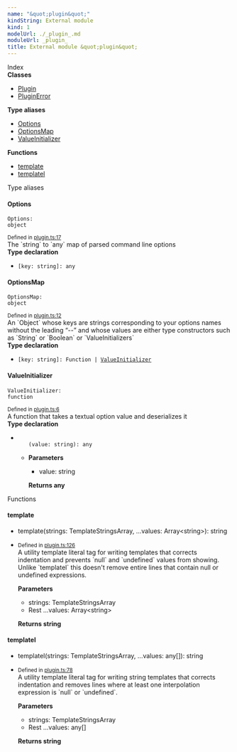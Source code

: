 ```yaml
---
name: "&quot;plugin&quot;"
kindString: External module
kind: 1
modelUrl: ./_plugin_.md
moduleUrl: _plugin_
title: External module &quot;plugin&quot;
---
```








<section >
<div class="lead pb-2">Index</div>
<section class="tsd-panel tsd-index-panel">
<div class="tsd-index-content">
<section class="tsd-index-section ">
<strong>Classes</strong>
<ul>
<li class="tsd-kind-class tsd-parent-kind-external-module"><a href="../_plugin_.plugin/" class="tsd-kind-icon">Plugin</a></li>
<li class="tsd-kind-class tsd-parent-kind-external-module"><a href="../_plugin_.pluginerror/" class="tsd-kind-icon">Plugin<wbr>Error</a></li>
</ul>
</section>
<section class="tsd-index-section ">
<strong>Type aliases</strong>
<ul>
<li class="tsd-kind-type-alias tsd-parent-kind-external-module"><a href="../_plugin_/#options" class="tsd-kind-icon">Options</a></li>
<li class="tsd-kind-type-alias tsd-parent-kind-external-module"><a href="../_plugin_/#optionsmap" class="tsd-kind-icon">Options<wbr>Map</a></li>
<li class="tsd-kind-type-alias tsd-parent-kind-external-module"><a href="../_plugin_/#valueinitializer" class="tsd-kind-icon">Value<wbr>Initializer</a></li>
</ul>
</section>
<section class="tsd-index-section ">
<strong>Functions</strong>
<ul>
<li class="tsd-kind-function tsd-parent-kind-external-module"><a href="../_plugin_/#template" class="tsd-kind-icon">template</a></li>
<li class="tsd-kind-function tsd-parent-kind-external-module"><a href="../_plugin_/#templatel" class="tsd-kind-icon">templatel</a></li>
</ul>
</section>
</div>
</section>
</section>
<section>
<div class="lead">Type aliases</div>
<section class="pb-4 pt-2 tsd-kind-type-alias tsd-parent-kind-external-module">
<div class="d-flex flex-row">

<h4 id="options">Options</h4>
</div>

<code class="tsd-signature tsd-kind-icon">Options<span class="tsd-signature-symbol">:</span> <span class="tsd-signature-type">object</span></code>

<aside class="tsd-sources pb-2">
<div class="d-flex flex-column">
<small class="text-muted">Defined in <a href="https://github.com/umbopepato/visua/blob/6f68f03/src/plugin.ts#L17">plugin.ts:17</a></small>
</div>
</aside>
<div class="pt-1 tsd-comment">
<div markdown="1">
The `string` to `any` map of parsed command line options
</div>
</div>


<div class="tsd-type-declaration">
<strong>Type declaration</strong>
<ul class="tsd-parameters">
<li class="tsd-parameter-index-signature">
<code><span class="tsd-signature-symbol">[</span>key: <span class="tsd-signature-type">string</span><span class="tsd-signature-symbol">]: </span><span class="tsd-signature-type">any</span></code>


</li>
</ul>
</div>


</section>
<section class="pb-4 pt-2 tsd-kind-type-alias tsd-parent-kind-external-module">
<div class="d-flex flex-row">

<h4 id="optionsmap">Options<wbr>Map</h4>
</div>

<code class="tsd-signature tsd-kind-icon">Options<wbr>Map<span class="tsd-signature-symbol">:</span> <span class="tsd-signature-type">object</span></code>

<aside class="tsd-sources pb-2">
<div class="d-flex flex-column">
<small class="text-muted">Defined in <a href="https://github.com/umbopepato/visua/blob/6f68f03/src/plugin.ts#L12">plugin.ts:12</a></small>
</div>
</aside>
<div class="pt-1 tsd-comment">
<div markdown="1">
An `Object` whose keys are strings corresponding to your options names without the leading “--” and whose values
are either type constructors such as `String` or `Boolean` or `ValueInitializers`
</div>
</div>


<div class="tsd-type-declaration">
<strong>Type declaration</strong>
<ul class="tsd-parameters">
<li class="tsd-parameter-index-signature">
<code><span class="tsd-signature-symbol">[</span>key: <span class="tsd-signature-type">string</span><span class="tsd-signature-symbol">]: </span><span class="tsd-signature-type">Function</span><span class="tsd-signature-symbol"> | </span><a href="../_plugin_/#valueinitializer" class="tsd-signature-type">ValueInitializer</a></code>


</li>
</ul>
</div>


</section>
<section class="pb-4 pt-2 tsd-kind-type-alias tsd-parent-kind-external-module">
<div class="d-flex flex-row">

<h4 id="valueinitializer">Value<wbr>Initializer</h4>
</div>

<code class="tsd-signature tsd-kind-icon">Value<wbr>Initializer<span class="tsd-signature-symbol">:</span> <span class="tsd-signature-type">function</span></code>

<aside class="tsd-sources pb-2">
<div class="d-flex flex-column">
<small class="text-muted">Defined in <a href="https://github.com/umbopepato/visua/blob/6f68f03/src/plugin.ts#L6">plugin.ts:6</a></small>
</div>
</aside>
<div class="pt-1 tsd-comment">
<div markdown="1">
A function that takes a textual option value and deserializes it
</div>
</div>


<div class="tsd-type-declaration">
<strong>Type declaration</strong>
<ul class="tsd-parameters">
<li class="tsd-parameter-siganture">
<ul class="tsd-signatures tsd-kind-type-literal tsd-parent-kind-type-alias tsd-is-not-exported">
<code class="tsd-kind-icon"><span class="tsd-signature-symbol">(</span>value<span class="tsd-signature-symbol">: </span><span class="tsd-signature-type">string</span><span class="tsd-signature-symbol">)</span><span class="tsd-signature-symbol">: </span><span class="tsd-signature-type">any</span></code>
</ul>

<ul class="tsd-descriptions">
<li class="tsd-description">


<strong>Parameters</strong>
<ul class="pl-3 pb-2 list-style-initial">
<li>
<div class="h6 mb-0">value: <span class="tsd-signature-type">string</span></div>


</li>
</ul>

<strong>Returns <span class="tsd-signature-type">any</span></strong>


</li>
</ul>
</li>
</ul>
</div>


</section>
</section>
<section>
<div class="lead">Functions</div>
<section class="pb-4 pt-2 tsd-kind-function tsd-parent-kind-external-module">
<div class="d-flex flex-row">

<h4 id="template">template</h4>
</div>

<ul class="tsd-signatures tsd-kind-function tsd-parent-kind-external-module">
<li class="tsd-signature tsd-kind-icon">template<span class="tsd-signature-symbol">(</span>strings<span class="tsd-signature-symbol">: </span><span class="tsd-signature-type">TemplateStringsArray</span>, <span class="tsd-signature-symbol">...</span>values<span class="tsd-signature-symbol">: </span><span class="tsd-signature-type">Array</span><span class="tsd-signature-symbol">&lt;</span><span class="tsd-signature-type">string</span><span class="tsd-signature-symbol">&gt;</span><span class="tsd-signature-symbol">)</span><span class="tsd-signature-symbol">: </span><span class="tsd-signature-type">string</span></li>
</ul>

<ul class="tsd-descriptions">
<li class="tsd-description">
<aside class="tsd-sources pb-2">
<div class="d-flex flex-column">
<small class="text-muted">Defined in <a href="https://github.com/umbopepato/visua/blob/6f68f03/src/plugin.ts#L126">plugin.ts:126</a></small>
</div>
</aside>
<div class="pt-1 tsd-comment">
<div markdown="1">
A utility template literal tag for writing templates that corrects indentation
and prevents `null` and `undefined` values from showing.
</div>
<div markdown="1">
Unlike `templatel` this doesn't remove entire lines that contain null or undefined expressions.

</div>
</div>


<strong>Parameters</strong>
<ul class="pl-3 pb-2 list-style-initial">
<li>
<div class="h6 mb-0">strings: <span class="tsd-signature-type">TemplateStringsArray</span></div>


</li>
<li>
<div class="h6 mb-0"><span class="badge badge-primary">Rest</span> <span class="tsd-signature-symbol">...</span>values: <span class="tsd-signature-type">Array</span><span class="tsd-signature-symbol">&lt;</span><span class="tsd-signature-type">string</span><span class="tsd-signature-symbol">&gt;</span></div>

<div class="pt-1 tsd-comment">
<div markdown="1">


</div>
</div>

</li>
</ul>

<strong>Returns <span class="tsd-signature-type">string</span></strong>


</li>
</ul>

</section>
<section class="pb-4 pt-2 tsd-kind-function tsd-parent-kind-external-module">
<div class="d-flex flex-row">

<h4 id="templatel">templatel</h4>
</div>

<ul class="tsd-signatures tsd-kind-function tsd-parent-kind-external-module">
<li class="tsd-signature tsd-kind-icon">templatel<span class="tsd-signature-symbol">(</span>strings<span class="tsd-signature-symbol">: </span><span class="tsd-signature-type">TemplateStringsArray</span>, <span class="tsd-signature-symbol">...</span>values<span class="tsd-signature-symbol">: </span><span class="tsd-signature-type">any</span><span class="tsd-signature-symbol">[]</span><span class="tsd-signature-symbol">)</span><span class="tsd-signature-symbol">: </span><span class="tsd-signature-type">string</span></li>
</ul>

<ul class="tsd-descriptions">
<li class="tsd-description">
<aside class="tsd-sources pb-2">
<div class="d-flex flex-column">
<small class="text-muted">Defined in <a href="https://github.com/umbopepato/visua/blob/6f68f03/src/plugin.ts#L78">plugin.ts:78</a></small>
</div>
</aside>
<div class="pt-1 tsd-comment">
<div markdown="1">
A utility template literal tag for writing string templates that corrects indentation
and removes lines where at least one interpolation expression is `null` or `undefined`.
</div>
</div>


<strong>Parameters</strong>
<ul class="pl-3 pb-2 list-style-initial">
<li>
<div class="h6 mb-0">strings: <span class="tsd-signature-type">TemplateStringsArray</span></div>


</li>
<li>
<div class="h6 mb-0"><span class="badge badge-primary">Rest</span> <span class="tsd-signature-symbol">...</span>values: <span class="tsd-signature-type">any</span><span class="tsd-signature-symbol">[]</span></div>

<div class="pt-1 tsd-comment">
<div markdown="1">


</div>
</div>

</li>
</ul>

<strong>Returns <span class="tsd-signature-type">string</span></strong>


</li>
</ul>

</section>
</section>
